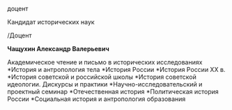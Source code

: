доцент

Кандидат исторических наук

/Доцент

**Чащухин Александр Валерьевич**

Академическое чтение и письмо в исторических исследованиях
	*История и антропология тела
	*История России
	*История России XX в.
	*История советской и российской школы
	*История советской идеологии. Дискурсы и практики
	*Научно-исследовательский и проектный семинар
	*Отечественная история
	*Политическая история России
	*Социальная история и антропология образования